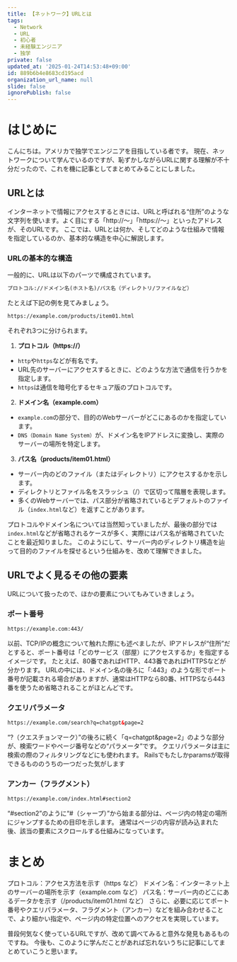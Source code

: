 ```yaml
---
title: 【ネットワーク】URLとは
tags:
  - Network
  - URL
  - 初心者
  - 未経験エンジニア
  - 独学
private: false
updated_at: '2025-01-24T14:53:48+09:00'
id: 889b6b4e8683cd195acd
organization_url_name: null
slide: false
ignorePublish: false
---
```

# はじめに
こんにちは。アメリカで独学でエンジニアを目指している者です。
現在、ネットワークについて学んでいるのですが、恥ずかしながらURLに関する理解が不十分だったので、これを機に記事としてまとめてみることにしました。

## URLとは
インターネットで情報にアクセスするときには、URLと呼ばれる“住所”のような文字列を使います。よく目にする「http://～」「https://～」といったアドレスが、そのURLです。
ここでは、URLとは何か、そしてどのような仕組みで情報を指定しているのか、基本的な構造を中心に解説します。

### URLの基本的な構造
一般的に、URLは以下のパーツで構成されています。
```html
プロトコル://ドメイン名(ホスト名)/パス名（ディレクトリ/ファイルなど）
```
たとえば下記の例を見てみましょう。
```html
https://example.com/products/item01.html
```
それぞれ3つに分けられます。

1. **プロトコル（https://）**

  * `http`や`https`などが有名です。
  * URL先のサーバーにアクセスするときに、どのような方法で通信を行うかを指定します。
  * `https`は通信を暗号化するセキュア版のプロトコルです。
2. **ドメイン名（example.com）**

  * `example.com`の部分で、目的のWebサーバーがどこにあるのかを指定しています。
  * `DNS（Domain Name System）`が、ドメイン名をIPアドレスに変換し、実際のサーバーの場所を特定します。
3. **パス名（products/item01.html）**
  * サーバー内のどのファイル（またはディレクトリ）にアクセスするかを示します。
  * ディレクトリとファイル名をスラッシュ（/）で区切って階層を表現します。
  * 多くのWebサーバーでは、パス部分が省略されているとデフォルトのファイル（`index.html`など）を返すことがあります。

プロトコルやドメイン名については当然知っていましたが、最後の部分では`index.html`などが省略されるケースが多く、実際にはパス名が省略されていたことを最近知りました。
このようにして、サーバー内のディレクトリ構造を辿って目的のファイルを探せるという仕組みを、改めて理解できました。

## URLでよく見るその他の要素
URLについて扱ったので、ほかの要素についてもみていきましょう。

### ポート番号
```html
https://example.com:443/
```
以前、TCP/IPの概念について触れた際にも述べましたが、IPアドレスが“住所”だとすると、ポート番号は「どのサービス（部屋）にアクセスするか」を指定するイメージです。
たとえば、80番であればHTTP、443番であればHTTPSなどが分かります。
URLの中には、ドメイン名の後ろに「:443」のような形でポート番号が記載される場合がありますが、通常はHTTPなら80番、HTTPSなら443番を使うため省略されることがほとんどです。

### クエリパラメータ
```html
https://example.com/search?q=chatgpt&page=2
```
“?（クエスチョンマーク）”の後ろに続く「q=chatgpt&page=2」のような部分が、検索ワードやページ番号などの“パラメータ”です。
クエリパラメータは主に検索の際のフィルタリングなどにも使われます。
Railsでもたしかparamsが取得できるもののうちの一つだった気がします

### アンカー（フラグメント）
```html
https://example.com/index.html#section2
```
“#section2”のように“#（シャープ）”から始まる部分は、ページ内の特定の場所にジャンプするための目印を示します。
通常はページの内容が読み込まれた後、該当の要素にスクロールする仕組みになっています。

# まとめ
プロトコル：アクセス方法を示す（https など）
ドメイン名：インターネット上のサーバーの場所を示す（example.com など）
パス名：サーバー内のどこにあるデータかを示す（/products/item01.html など）
さらに、必要に応じてポート番号やクエリパラメータ、フラグメント（アンカー）などを組み合わせることで、より細かい指定や、ページ内の特定位置へのアクセスを実現しています。

普段何気なく使っているURLですが、改めて調べてみると意外な発見もあるものですね。
今後も、このように学んだことがあれば忘れないうちに記事にしてまとめていこうと思います。
